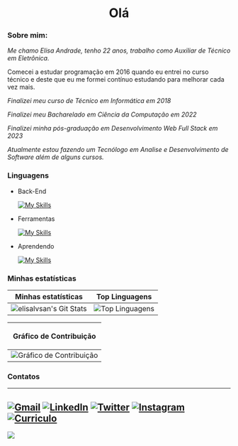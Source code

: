 <h1 align="center">Olá</h1>

### Sobre mim:

*Me chamo Elisa Andrade, tenho 22 anos, trabalho como Auxiliar de Técnico em Eletrônica.*

Comecei a estudar programação em 2016 quando eu entrei no curso técnico e deste que eu me formei contínuo estudando para melhorar cada vez mais.

*Finalizei meu curso de Técnico em Informática em 2018*

*Finalizei meu Bacharelado em Ciência da Computação em 2022*

*Finalizei minha pós-graduação em Desenvolvimento Web Full Stack em 2023*

*Atualmente estou fazendo um Tecnólogo em Analise e Desenvolvimento de Software além de alguns cursos.*


### Linguagens

- Back-End

    [![My Skills](https://skillicons.dev/icons?i=java,spring,mysql,postgres)](https://skillicons.dev)

- Ferramentas

    [![My Skills](https://skillicons.dev/icons?i=git,github,vscode,postman,figma,eclipse,idea)](https://skillicons.dev)

- Aprendendo

    [![My Skills](https://skillicons.dev/icons?i=go)](https://skillicons.dev)

### Minhas estatísticas

<div align="center">

|Minhas estatísticas                                     |Top Linguagens                                          | 
|--------------------------------------------------------|--------------------------------------------------------|
|![elisalvsan's Git Stats](https://github-readme-stats.vercel.app/api?username=elisalvsan&show_icons=true&hide_border=true&count_private=true&theme=radical)|![Top Linguagens](https://github-readme-stats.vercel.app/api/top-langs/?username=elisalvsan&langs_count=10&count_private=true&hide_border=true&theme=radical&layout=compact)|

|<p align="center">Gráfico de Contribuição</p>|
|----------------------------------------------|
|![Gráfico de Contribuição](https://github-readme-activity-graph.vercel.app/graph?username=elisalvsan&theme=redical&hide_border=true&show_icons=true&custom_title=Gráfico%20de%20Contribuição)|

</div>

### Contatos
---
  
  [![Gmail](https://img.shields.io/badge/Gmail-D14836?style=for-the-badge&logo=gmail&logoColor=white)](mailto:elisalvsan@gmail.com)
  [![LinkedIn](https://img.shields.io/badge/Elisa%20Andrade-%230077B5.svg?style=for-the-badge&logo=linkedin&logoColor=white)](https://www.linkedin.com/in/elisamaria-alvesdeandrade/)
  [![Twitter](https://img.shields.io/badge/@alvsandrd-%231DA1F2.svg?style=for-the-badge&logo=Twitter&logoColor=white)](https://twitter.com/alvsandrd)
  [![Instagram](https://img.shields.io/badge/@alvsandrd-%23E4405F.svg?style=for-the-badge&logo=Instagram&logoColor=white)](https://instagram.com/alvsandrd)
   [![Curriculo](https://img.shields.io/badge/Curriculo-%18c71e.svg?style=for-the-badge&logo=&logoColor=white)](https://drive.google.com/file/d/1iZ4Pe4Aq3s71Dli_QSP8PGM_5RD0QEya/view?usp=sharing)
   ---

  ![](https://komarev.com/ghpvc/?username=elisalvsan&style=for-the-badge&color=blueviolet)
